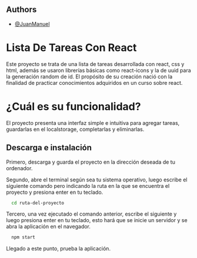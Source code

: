 ## Authors

- [@JuanManuel](https://github.com/devpuntonet25)

# Lista De Tareas Con React

Este proyecto se trata de una lista de tareas desarrollada con react, css y html, además se usaron librerías básicas como react-icons y la de uuid para la generación random de id.
El propósito de su creación nació con la finalidad de practicar conocimientos adquiridos en un curso sobre react.

# ¿Cuál es su funcionalidad?

El proyecto presenta una interfaz simple e intuitiva para agregar tareas, guardarlas en el localstorage, completarlas y eliminarlas.


## Descarga e instalación

Primero, descarga y guarda el proyecto en la dirección deseada de tu ordenador. 

Segundo, abre el terminal según sea tu sistema operativo, luego escribe el siguiente comando pero indicando la ruta en la que se encuentra el proyecto y presiona enter en tu teclado.

```bash
  cd ruta-del-proyecto
```

Tercero, una vez ejecutado el comando anterior, escribe el siguiente y luego presiona enter en tu teclado, esto hará que se inicie un servidor y se abra la aplicación en el navegador.

```bash
  npm start
```
Llegado a este punto, prueba la aplicación.
